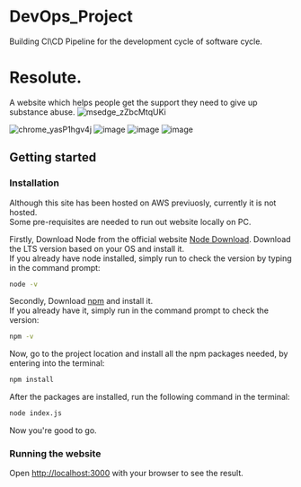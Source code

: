 # DevOps_Project
Building CI\CD Pipeline for the development cycle of software cycle.



# Resolute.
A website which helps people get the support they need to give up substance abuse. 
![msedge_zZbcMtqUKi](https://github.com/user-attachments/assets/2942e512-9976-4a14-b1ba-d9df8f2e2167)

![chrome_yasP1hgv4j](https://github.com/user-attachments/assets/346fd30d-ae0f-4880-99aa-713903ce1302)
![image](https://github.com/user-attachments/assets/85fe0a21-969c-4ada-a18a-6ed5e34e44dc)
![image](https://github.com/user-attachments/assets/e6006a61-6828-4172-bb31-efdb337d3921)
![image](https://github.com/user-attachments/assets/7e475eb7-4299-451a-a375-cb00b1d03fb0)






## Getting started
### Installation
Although this site has been hosted on AWS previuosly, currently it is not hosted.\
Some pre-requisites are needed to run out website locally on PC.

Firstly, 
Download Node from the official website [Node Download](https://nodejs.org/en/download). Download the LTS version based on your OS and install it.\
If you already have node installed, simply run to check the version by typing in the command prompt:
```bash
node -v
```
Secondly,
Download [npm](https://docs.npmjs.com/downloading-and-installing-node-js-and-npm) and install it.\
If you already have it, simply run in the command prompt to check the version:
```bash
npm -v
```
Now, go to the project location and install all the npm packages needed, by entering into the terminal:
```bash
npm install
```
After the packages are installed, run the following command in the terminal:
```bash
node index.js
```
Now you're good to go.

### Running the website
Open [http://localhost:3000](http://localhost:3000) with your browser to see the result.

